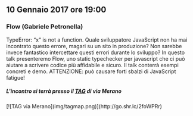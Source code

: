 ## 10 Gennaio 2017 ore 19:00
### Flow (Gabriele Petronella)

TypeError: “x" is not a function. Quale sviluppatore JavaScript non ha mai incontrato questo errore, magari su un sito in produzione? Non sarebbe invece fantastico intercettare questi errori durante lo sviluppo? In questo talk presenteremo Flow, uno static typechecker per javascript che ci può aiutare a scrivere codice più affidabile e sicuro. Il talk conterrà esempi concreti e demo. ATTENZIONE: può causare forti sbalzi di JavaScript fatigue!

##### L'incontro si terrà presso il [TAG](http://milano-merano.talentgarden.org) di via Merano
<div class="frame">
  [![TAG via Merano](img/tagmap.png)](http://go.shr.lc/2foWPRr)
</div>
